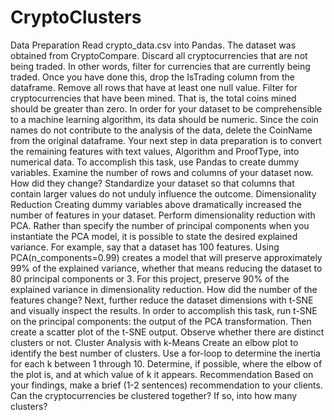 # CryptoClusters
Data Preparation Read crypto_data.csv into Pandas. The dataset was obtained from CryptoCompare.  Discard all cryptocurrencies that are not being traded. In other words, filter for currencies that are currently being traded. Once you have done this, drop the IsTrading column from the dataframe.  Remove all rows that have at least one null value.  Filter for cryptocurrencies that have been mined. That is, the total coins mined should be greater than zero.  In order for your dataset to be comprehensible to a machine learning algorithm, its data should be numeric. Since the coin names do not contribute to the analysis of the data, delete the CoinName from the original dataframe.  Your next step in data preparation is to convert the remaining features with text values, Algorithm and ProofType, into numerical data. To accomplish this task, use Pandas to create dummy variables. Examine the number of rows and columns of your dataset now. How did they change?  Standardize your dataset so that columns that contain larger values do not unduly influence the outcome.  Dimensionality Reduction Creating dummy variables above dramatically increased the number of features in your dataset. Perform dimensionality reduction with PCA. Rather than specify the number of principal components when you instantiate the PCA model, it is possible to state the desired explained variance. For example, say that a dataset has 100 features. Using PCA(n_components=0.99) creates a model that will preserve approximately 99% of the explained variance, whether that means reducing the dataset to 80 principal components or 3. For this project, preserve 90% of the explained variance in dimensionality reduction. How did the number of the features change?  Next, further reduce the dataset dimensions with t-SNE and visually inspect the results. In order to accomplish this task, run t-SNE on the principal components: the output of the PCA transformation. Then create a scatter plot of the t-SNE output. Observe whether there are distinct clusters or not.  Cluster Analysis with k-Means Create an elbow plot to identify the best number of clusters. Use a for-loop to determine the inertia for each k between 1 through 10. Determine, if possible, where the elbow of the plot is, and at which value of k it appears. Recommendation Based on your findings, make a brief (1-2 sentences) recommendation to your clients. Can the cryptocurrencies be clustered together? If so, into how many clusters?
